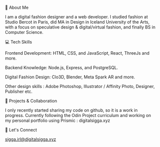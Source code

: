 🌟 About Me

I am a digital fashion designer and a web developer. I studied fashion at Studio Bercot in Paris, did MA in Design in Iceland University of the Arts,  with a focus on speculative design & digital/virtual fashion, and finally BS in Computer Science. 

💻 Tech Skills

Frontend Development: HTML, CSS, and JavaScript, React, ThreeJs and more.

Backend Knowledge: Node.js, Express, and PostgreSQL. 

Digital Fashion Design: Clo3D, Blender, Meta Spark AR and more. 

Other design skills : Adobe Photoshop, Illustrator / Affinity Photo, Designer, Publisher etc. 

🚀 Projects & Collaboration

I only recently started sharing my code on github, so it is a work in progress.
Currently following the Odin Project curriculum and working on my personal portfolio using Prismic : digitalsigga.xyz 

🔗 Let's Connect

sigga.irl@digitalsigga.xyz
